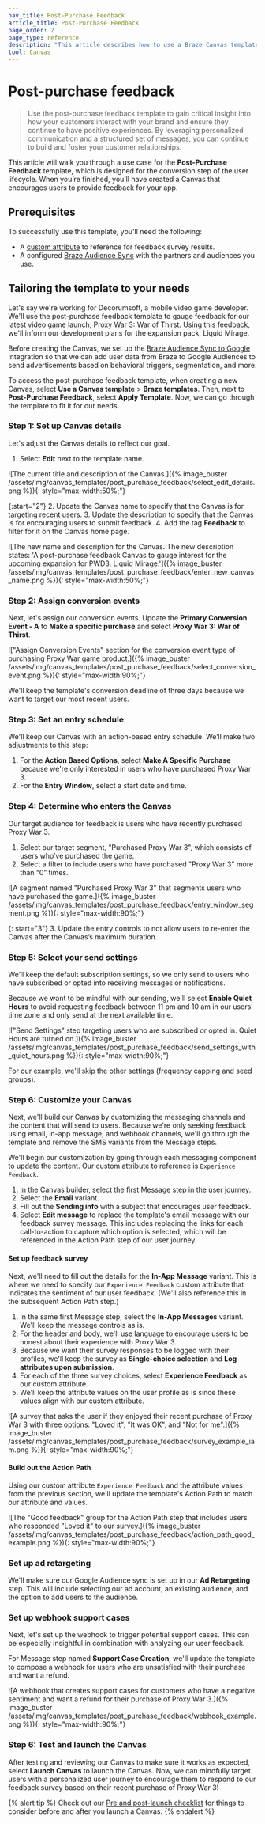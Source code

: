 ```yaml
---
nav_title: Post-Purchase Feedback
article_title: Post-Purchase Feedback
page_order: 2
page_type: reference
description: "This article describes how to use a Braze Canvas template to orchestrate personalized experiences that allow you to respond to feedback and build a relationship with your users."
tool: Canvas
---
```


# Post-purchase feedback

> Use the post-purchase feedback template to gain critical insight into how your customers interact with your brand and ensure they continue to have positive experiences. By leveraging personalized communication and a structured set of messages, you can continue to build and foster your customer relationships.

This article will walk you through a use case for the **Post-Purchase Feedback** template, which is designed for the conversion step of the user lifecycle. When you’re finished, you’ll have created a Canvas that encourages users to provide feedback for your app.

## Prerequisites

To successfully use this template, you'll need the following:

- A [custom attribute]({{site.baseurl}}/user_guide/data_and_analytics/custom_data/custom_attributes/#managing-custom-attributes) to reference for feedback survey results.
- A configured [Braze Audience Sync]({{site.baseurl}}/partners/canvas_steps) with the partners and audiences you use.

## Tailoring the template to your needs

Let's say we're working for Decorumsoft, a mobile video game developer. We'll use the post-purchase feedback template to gauge feedback for our latest video game launch, Proxy War 3: War of Thirst. Using this feedback, we'll inform our development plans for the expansion pack, Liquid Mirage.

Before creating the Canvas, we set up the [Braze Audience Sync to Google]({{site.baseurl}}/partners/canvas_steps/google_audience_sync/) integration so that we can add user data from Braze to Google Audiences to send advertisements based on behavioral triggers, segmentation, and more.

To access the post-purchase feedback template, when creating a new Canvas, select **Use a Canvas template** > **Braze templates**. Then, next to **Post-Purchase Feedback**, select **Apply Template**. Now, we can go through the template to fit it for our needs.

### Step 1: Set up Canvas details

Let's adjust the Canvas details to reflect our goal.

1. Select **Edit** next to the template name.

![The current title and description of the Canvas.]({% image_buster /assets/img/canvas_templates/post_purchase_feedback/select_edit_details.png %}){: style="max-width:50%;"}

{:start="2"}
2. Update the Canvas name to specify that the Canvas is for targeting recent users. 
3. Update the description to specify that the Canvas is for encouraging users to submit feedback.
4. Add the tag **Feedback** to filter for it on the Canvas home page.

![The new name and description for the Canvas. The new description states: 'A post-purchase feedback Canvas to gauge interest for the upcoming expansion for PWD3, Liquid Mirage.']({% image_buster /assets/img/canvas_templates/post_purchase_feedback/enter_new_canvas_name.png %}){: style="max-width:50%;"}

### Step 2: Assign conversion events

Next, let's assign our conversion events. Update the **Primary Conversion Event - A** to **Make a specific purchase** and select **Proxy War 3: War of Thirst**.

!["Assign Conversion Events" section for the conversion event type of purchasing Proxy War game product.]({% image_buster /assets/img/canvas_templates/post_purchase_feedback/select_conversion_event.png %}){: style="max-width:90%;"}

We'll keep the template's conversion deadline of three days because we want to target our most recent users.

### Step 3: Set an entry schedule

We'll keep our Canvas with an action-based entry schedule. We’ll make two adjustments to this step: 

1. For the **Action Based Options**, select **Make A Specific Purchase** because we're only interested in users who have purchased Proxy War 3.
2. For the **Entry Window**, select a start date and time.

### Step 4: Determine who enters the Canvas

Our target audience for feedback is users who have recently purchased Proxy War 3.

1. Select our target segment, "Purchased Proxy War 3", which consists of users who’ve purchased the game.
2. Select a filter to include users who have purchased "Proxy War 3" more than “0” times.

![A segment named "Purchased Proxy War 3" that segments users who have purchased the game.]({% image_buster /assets/img/canvas_templates/post_purchase_feedback/entry_window_segment.png %}){: style="max-width:90%;"}

{: start="3"}
3. Update the entry controls to not allow users to re-enter the Canvas after the Canvas’s maximum duration.

### Step 5: Select your send settings

We’ll keep the default subscription settings, so we only send to users who have subscribed or opted into receiving messages or notifications. 

Because we want to be mindful with our sending, we'll select **Enable Quiet Hours** to avoid requesting feedback between 11 pm and 10 am in our users' time zone and only send at the next available time.

!["Send Settings" step targeting users who are subscribed or opted in. Quiet Hours are turned on.]({% image_buster /assets/img/canvas_templates/post_purchase_feedback/send_settings_with_quiet_hours.png %}){: style="max-width:90%;"}

For our example, we'll skip the other settings (frequency capping and seed groups).

### Step 6: Customize your Canvas

Next, we'll build our Canvas by customizing the messaging channels and the content that will send to users. Because we're only seeking feedback using email, in-app message, and webhook channels, we'll go through the template and remove the SMS variants from the Message steps.

We'll begin our customization by going through each messaging component to update the content. Our custom attribute to reference is `Experience Feedback`. 

1. In the Canvas builder, select the first Message step in the user journey.
2. Select the **Email** variant.
3. Fill out the **Sending info** with a subject that encourages user feedback. 
4. Select **Edit message** to replace the template's email message with our feedback survey message. This includes replacing the links for each call-to-action to capture which option is selected, which will be referenced in the Action Path step of our user journey.

#### Set up feedback survey

Next, we'll need to fill out the details for the **In-App Message** variant. This is where we need to specify our `Experience Feedback` custom attribute that indicates the sentiment of our user feedback. (We'll also reference this in the subsequent Action Path step.)

1. In the same first Message step, select the **In-App Messages** variant. We'll keep the message controls as is. 
2. For the header and body, we'll use language to encourage users to be honest about their experience with Proxy War 3.
3. Because we want their survey responses to be logged with their profiles, we'll keep the survey as **Single-choice selection** and **Log attributes upon submission**.
4. For each of the three survey choices, select **Experience Feedback** as our custom attribute. 
5. We'll keep the attribute values on the user profile as is since these values align with our custom attribute.

![A survey that asks the user if they enjoyed their recent purchase of Proxy War 3 with three options: "Loved it", "It was OK", and "Not for me".]({% image_buster /assets/img/canvas_templates/post_purchase_feedback/survey_example_iam.png %}){: style="max-width:90%;"}

#### Build out the Action Path

Using our custom attribute `Experience Feedback` and the attribute values from the previous section, we'll update the template's Action Path to match our attribute and values.

![The "Good feedback" group for the Action Path step that includes users who responded "Loved it" to our survey.]({% image_buster /assets/img/canvas_templates/post_purchase_feedback/action_path_good_example.png %}){: style="max-width:90%;"}

### Set up ad retargeting

We'll make sure our Google Audience sync is set up in our **Ad Retargeting** step. This will include selecting our ad account, an existing audience, and the option to add users to the audience.

### Set up webhook support cases

Next, let's set up the webhook to trigger potential support cases. This can be especially insightful in combination with analyzing our user feedback.

For Message step named **Support Case Creation**, we'll update the template to compose a webhook for users who are unsatisfied with their purchase and want a refund.

![A webhook that creates support cases for customers who have a negative sentiment and want a refund for their purchase of Proxy War 3.]({% image_buster /assets/img/canvas_templates/post_purchase_feedback/webhook_example.png %}){: style="max-width:90%;"}

### Step 6: Test and launch the Canvas

After testing and reviewing our Canvas to make sure it works as expected, select **Launch Canvas** to launch the Canvas. Now, we can mindfully target users with a personalized user journey to encourage them to respond to our feedback survey based on their recent purchase of Proxy War 3!

{% alert tip %}
Check out our [Pre and post-launch checklist]({{site.baseurl}}/user_guide/engagement_tools/canvas/ideas_and_strategies/pre_post_launch_checklist/#things-to-consider-before-launch) for things to consider before and after you launch a Canvas.
{% endalert %}
